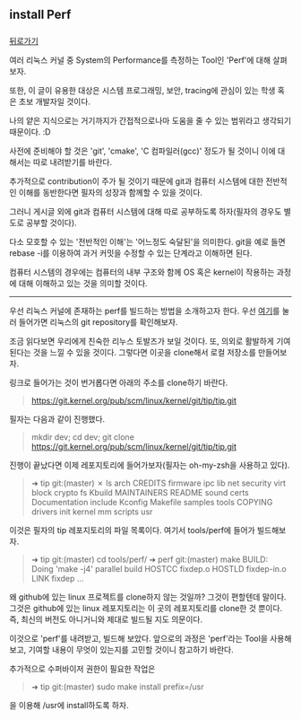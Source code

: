 ## install Perf

##### 

[뒤로가기](/perf/README.md)

여러 리눅스 커널 중 System의 Performance를 측정하는 Tool인 'Perf'에 대해 살펴보자.  

또한, 이 글이 유용한 대상은 시스템 프로그래밍, 보안, tracing에 관심이 있는 학생 혹은 초보 개발자일 것이다.  

나의 얕은 지식으로는 거기까지가 간접적으로나마 도움을 줄 수 있는 범위라고 생각되기 때문이다. :D  

사전에 준비해야 할 것은 'git', 'cmake', 'C 컴파일러(gcc)' 정도가 될 것이니 이에 대해서는 따로 내려받기를 바란다.  

추가적으로 contribution이 주가 될 것이기 때문에 git과 컴퓨터 시스템에 대한 전반적인 이해를 동반한다면 필자의  성장과 함께할 수 있을 것이다.  

그러니 게시글 외에 git과 컴퓨터 시스템에 대해 따로 공부하도록 하자(필자의 경우도 별도로 공부할 것이다).  

다소 모호할 수 있는 '전반적인 이해'는 '어느정도 숙달된'을 의미한다. git을 예로 들면 rebase -i를 이용하여 과거 커밋을 수정할 수 있는 단계라고 이해하면 된다.  

컴퓨터 시스템의 경우에는 컴퓨터의 내부 구조와 함께 OS 혹은 kernel이 작용하는 과정에 대해 이해하고 있는 것을 의미할 것이다.   

---

우선 리눅스 커널에 존재하는 perf를 빌드하는 방법을 소개하고자 한다. 우선 [여기][this]를 눌러 들어가면 리눅스의 git repository를 확인해보자.  

조금 읽다보면 우리에게 친숙한 리누스 토발즈가 보일 것이다. 또, 의외로 활발하게 기여된다는 것을 느낄 수 있을 것이다. 그렇다면 이곳을 clone해서 로컬 저장소를 만들어보자.  

[this]: https://git.kernel.org/pub/scm/linux/kernel/git/tip/tip.git

링크로 들어가는 것이 번거롭다면 아래의 주소를 clone하기 바란다.  

> https://git.kernel.org/pub/scm/linux/kernel/git/tip/tip.git
  

필자는 다음과 같이 진행했다.  

> mkdir dev; cd dev; git clone https://git.kernel.org/pub/scm/linux/kernel/git/tip/tip.git
  

진행이 끝났다면 이제 레포지토리에 들어가보자(필자는 oh-my-zsh을 사용하고 있다).  

> ➜  tip git:(master) ✗ ls
> arch     CREDITS        firmware  ipc      lib          net      security  virt
> block    crypto         fs        Kbuild   MAINTAINERS  README   sound
> certs    Documentation  include   Kconfig  Makefile     samples  tools
> COPYING  drivers        init      kernel   mm           scripts  usr
  

이것은 필자의 tip 레포지토리의 파일 목록이다. 여기서 tools/perf에 들어가 빌드해보자.  

> ➜  tip git:(master) cd tools/perf/
> ➜  perf git:(master) make 
> BUILD:   Doing 'make -j4' parallel build
> HOSTCC   fixdep.o
> HOSTLD   fixdep-in.o
> LINK     fixdep
> ...


왜 github에 있는 linux 프로젝트를 clone하지 않는 것일까? 그것이 편할텐데 말이다. 그것은 github에 있는 linux 레포지토리는 이 곳의 레포지토리를 clone한 것 뿐이다. 즉, 최신의 버전도 아니거니와 제대로 빌드될 지도 의문이다.  

이것으로 'perf'를 내려받고, 빌드해 보았다. 앞으로의 과정은 'perf'라는 Tool을 사용해보고, 기여할 내용이 무엇이 있는지를 고민할 것이니 참고하기 바란다.   

추가적으로 수퍼바이저 권한이 필요한 작업은  

> ➜  tip git:(master) sudo make install prefix=/usr
  

을 이용해 /usr에 install하도록 하자.  
